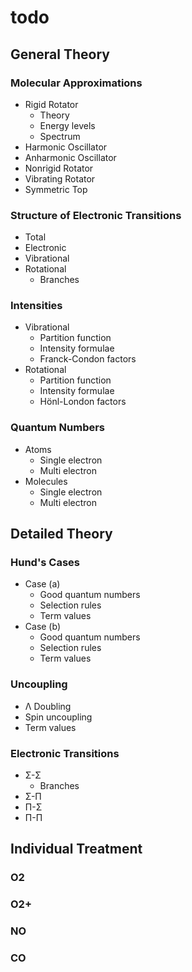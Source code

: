 # todo

## General Theory

### Molecular Approximations

- Rigid Rotator
  - Theory
  - Energy levels
  - Spectrum
- Harmonic Oscillator
- Anharmonic Oscillator
- Nonrigid Rotator
- Vibrating Rotator
- Symmetric Top

### Structure of Electronic Transitions

- Total
- Electronic
- Vibrational
- Rotational
  - Branches

### Intensities

- Vibrational
  - Partition function
  - Intensity formulae
  - Franck-Condon factors
- Rotational
  - Partition function
  - Intensity formulae
  - Hönl-London factors

### Quantum Numbers

- Atoms
  - Single electron
  - Multi electron
- Molecules
  - Single electron
  - Multi electron

## Detailed Theory

### Hund's Cases

- Case (a)
  - Good quantum numbers
  - Selection rules
  - Term values
- Case (b)
  - Good quantum numbers
  - Selection rules
  - Term values

### Uncoupling

- Λ Doubling
- Spin uncoupling
- Term values

### Electronic Transitions

- Σ-Σ
  - Branches
- Σ-Π
- Π-Σ
- Π-Π

## Individual Treatment

### O2

### O2+

### NO

### CO

